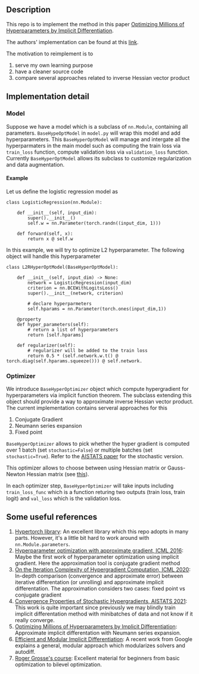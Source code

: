 ## Description

This repo is to implement the method in this paper [Optimizing Millions of Hyperparameters by Implicit Differentiation](https://arxiv.org/abs/1911.02590).

The authors' implementation can be found at this [link](https://github.com/lorraine2/implicit-hyper-opt).

The motivation to reimplement is to 
1. serve my own learning purpose
2. have a cleaner source code
3. compare several approaches related to inverse Hessian vector product


## Implementation detail

### Model
Suppose we have a model which is a subclass of ```nn.Module```, containing all parameters. ```BaseHypeOptModel``` in ```model.py``` will wrap this model and add hyperparameters. This ```BaseHyperOptModel``` will manage and intergate all the hyperparmaters in the main model such as computing the train loss via ```train_loss``` function, compute validation loss via ```validation_loss``` function. Currently ```BaseHyperOptModel``` allows its subclass to customize regularization and data augmentation. 

#### Example
Let us define the logistic regression model as
```
class LogisticRegression(nn.Module):
    
    def __init__(self, input_dim):
        super().__init__()
        self.w = nn.Parameter(torch.randn((input_dim, 1)))
    
    def forward(self, x):
        return x @ self.w
```
In this example, we will try to optimize L2 hyperparameter. The following object will handle this hyperparameter
```
class L2RHyperOptModel(BaseHyperOptModel):
    
    def __init__(self, input_dim) -> None:
        network = LogisticRegression(input_dim)
        criterion = nn.BCEWithLogitsLoss()
        super().__init__(network, criterion)

        # declare hyperparmeters    
        self.hparams = nn.Parameter(torch.ones(input_dim,1))
        
    @property
    def hyper_parameters(self):
        # return a list of hyperparameters
        return [self.hparams]
    
    def regularizer(self):
        # regularizer will be added to the train loss
        return 0.5 * (self.network.w.t() @ torch.diag(self.hparams.squeeze())) @ self.network.
```

### Optimizer
We introduce ```BaseHyperOptimizer``` object which compute hypergradient for hyperparameters via implicit function theorem. The subclass extending this object should provide a way to approximate inverse Hessian vector product. The current implementation contains serveral approaches for this
1. Conjugate Gradient
2. Neumann series expansion
3. Fixed point

```BaseHyperOptimizer``` allows to pick whether the hyper gradient is computed over 1 batch (set ```stochastic=False```) or multiple batches (set ```stochastic=True```). Refer to the [AISTATS paper](https://arxiv.org/pdf/2011.07122.pdf) for the stochastic version.

This optimizer allows to choose between using Hessian matrix or Gauss-Newton Hessian matrix (see [this](https://proceedings.neurips.cc/paper/2019/hash/46a558d97954d0692411c861cf78ef79-Abstract.html)).

In each optimizer step, ```BaseHyperOptimizer``` will take inputs including ```train_loss_func``` which is a function returing two outputs (train loss, train logit) and ```val_loss``` which is the validation loss.

## Some useful references

1. [Hypertorch library](https://github.com/prolearner/hypertorch): An excellent library which this repo adopts in many parts. However, it's a little bit hard to work around with ```nn.Module.parameters```.
2. [Hyperparameter optimization with approximate gradient, ICML 2016](https://arxiv.org/abs/1602.02355): Maybe the first work of hyperparameter optimization using implicit gradient. Here the approximation tool is conjugate gradient method
3. [On the Iteration Complexity of Hypergradient Computation, ICML 2020](https://arxiv.org/pdf/2006.16218.pdf): In-depth comparison (convergence and approximate error) between iterative differentation (or unrolling) and approximate implicit differentation. The approximation considers two cases: fixed point vs conjugate gradient
4. [Convergence Properties of Stochastic Hypergradients, AISTATS 2021](https://arxiv.org/pdf/2011.07122.pdf): This work is quite important since previously we may blindly train implicit differentation method with minibatches of data and not know if it really converge.
5. [Optimizing Millions of Hyperparameters by Implicit Differentiation](https://arxiv.org/abs/1911.02590): Approximate implicit differentation with Neumann series expansion. 
6. [Efficient and Modular Implicit Differentiation](https://arxiv.org/pdf/2105.15183.pdf): A recent work from Google explains a general, modular approach which modularizes solvers and autodiff.
7. [Roger Grosse's course](https://www.cs.toronto.edu/~rgrosse/courses/csc2541_2021/): Excellent material for beginners from basic optimization to bilevel optimization.